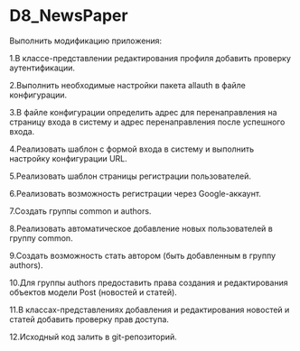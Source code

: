 # D8_NewsPaper
Выполнить  модификацию приложения:

1.В классе-представлении редактирования профиля добавить проверку аутентификации.

2.Выполнить необходимые настройки пакета allauth в файле конфигурации.

3.В файле конфигурации определить адрес для перенаправления на страницу входа в систему и адрес перенаправления после успешного входа.

4.Реализовать шаблон с формой входа в систему и выполнить настройку конфигурации URL.

5.Реализовать шаблон страницы регистрации пользователей.

6.Реализовать возможность регистрации через Google-аккаунт.

7.Создать группы common и authors.

8.Реализовать автоматическое добавление новых пользователей в группу common.

9.Создать возможность стать автором (быть добавленным в группу authors).

10.Для группы authors предоставить права создания и редактирования объектов модели Post (новостей и статей).

11.В классах-представлениях добавления и редактирования новостей и статей добавить проверку прав доступа.

12.Исходный код залить в git-репозиторий.
